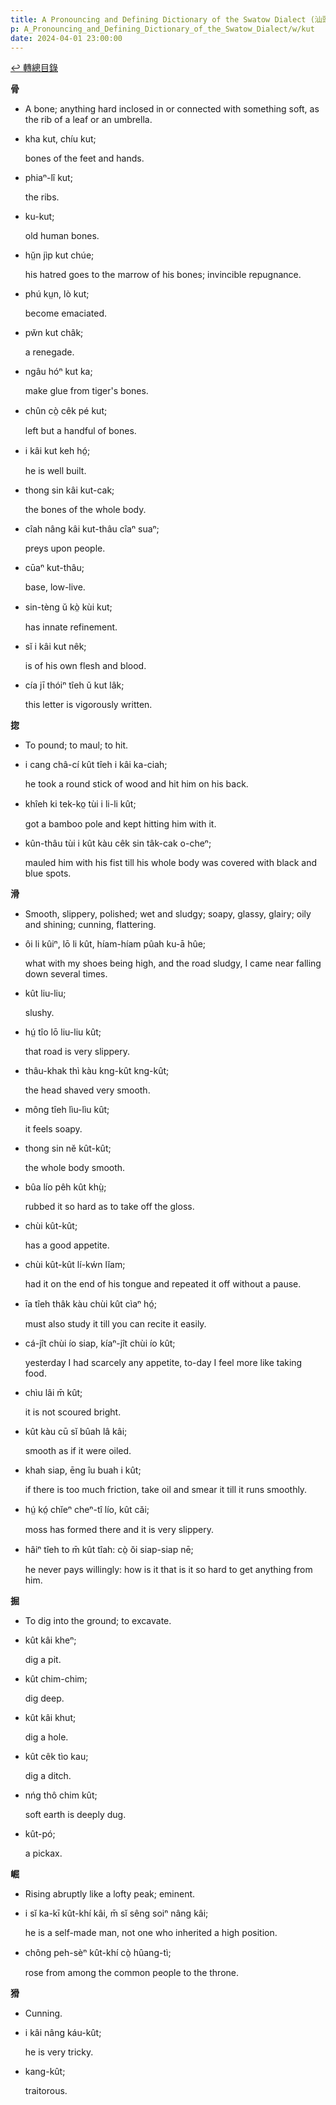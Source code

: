 ```yaml
---
title: A Pronouncing and Defining Dictionary of the Swatow Dialect (汕頭方言音義字典) / kut
p: A_Pronouncing_and_Defining_Dictionary_of_the_Swatow_Dialect/w/kut
date: 2024-04-01 23:00:00
---
```


[↩️ 轉總目錄](/A_Pronouncing_and_Defining_Dictionary_of_the_Swatow_Dialect)


**骨**
- A bone; anything hard inclosed in or connected with something soft, as the rib of a leaf or an umbrella.

- kha kut, chíu kut;

  bones of the feet and hands.

- phiaⁿ-lî kut;

  the ribs.

- ku-kut;

  old human bones.

- hṳ̆n jìp kut chúe;

  his hatred goes to the marrow of his bones; invincible repugnance.

- phú kṳn, lò kut;

  become emaciated.

- pw̆n kut châk;

  a renegade.

- ngâu hóⁿ kut ka;

  make glue from tiger's bones.

- chûn cò̤ cêk pé kut;

  left but a handful of bones.

- i kâi kut keh hó̤;

  he is well built.

- thong sin kâi kut-cak;

  the bones of the whole body.

- cîah nâng kâi kut-thâu cîaⁿ suaⁿ;

  preys upon people.

- cūaⁿ kut-thâu;

  base, low-live.

- sin-tèng ŭ kò̤ kùi kut;

  has innate refinement.

- sĭ i kâi kut nêk;

  is of his own flesh and blood.

- cía jī thóiⁿ tîeh ŭ kut lâk;

  this letter is vigorously written.

**㧾**
- To pound; to maul; to hit.

- i cang châ-cí kût tîeh i kâi ka-ciah;

  he took a round stick of wood and hit him on his back.

- khîeh ki tek-ko̤ tùi i li-li kût;

  got a bamboo pole and kept hitting him with it.

- kûn-thâu tùi i kût kàu cêk sin tâk-cak o-cheⁿ;

  mauled him with his fist till his whole body was covered with black and blue spots. 

**滑**
- Smooth, slippery, polished; wet and sludgy; soapy, glassy, glairy; oily and shining; cunning, flattering.

- ôi li kûiⁿ, lō li kût, híam-híam pûah ku-ā hûe;

  what with my shoes being high, and the road sludgy, I came near falling down several times.

- kût liu-liu;

  slushy.

- hṳ́ tîo lō liu-liu kût;

  that road is very slippery.

- thâu-khak thì kàu kng-kût kng-kût;

  the head shaved very smooth.

- mông tîeh lìu-lìu kût;

  it feels soapy.

- thong sin nĕ kût-kût;

  the whole body smooth.

- bûa lío pêh kût khṳ̀;

  rubbed it so hard as to take off the gloss.

- chùi kût-kût;

  has a good appetite.

- chùi kût-kût lí-kẃn lĭam;

  had it on the end of his tongue and repeated it off without a pause.

- īa tîeh thâk kàu chùi kût cìaⁿ hó̤;

  must also study it till you can recite it easily.

- cá-jît chùi ío siap, kíaⁿ-jît chùi ío kût;

  yesterday I had scarcely any appetite, to-day I feel more like taking food.

- chìu lâi m̄ kût;

  it is not scoured bright.

- kût kàu cū sĭ bûah lâ kâi;

  smooth as if it were oiled.

- khah siap, ēng îu buah i kût;

  if there is too much friction, take oil and smear it till it runs smoothly.

- hṳ́ kó̤ chĭeⁿ cheⁿ-tî lío, kût căi;

  moss has formed there and it is very slippery.

- hâiⁿ tîeh to m̄ kût tîah: cò̤ ŏi siap-siap nē;

  he never pays willingly: how is it that is it so hard to get anything from him.

**掘**
- To dig into the ground; to excavate.

- kût kâi kheⁿ;

  dig a pit.

- kût chim-chim;

  dig deep.

- kût kâi khut;

  dig a hole.

- kût cêk tìo kau;

  dig a ditch.

- nńg thô chim kût;

  soft earth is deeply dug.

- kût-pó;

  a pickax.

**崛**
- Rising abruptly like a lofty peak; eminent.

- i sĭ ka-kī kût-khí kâi, m̄ sĭ sêng soiⁿ nâng kâi;

  he is a self-made man, not one who inherited a high position.

- chông peh-sèⁿ kût-khí cò̤ hûang-tì;

  rose from among the common people to the throne.

**猾**
- Cunning.

- i kâi nâng káu-kût;

  he is very tricky.

- kang-kût;

  traitorous.